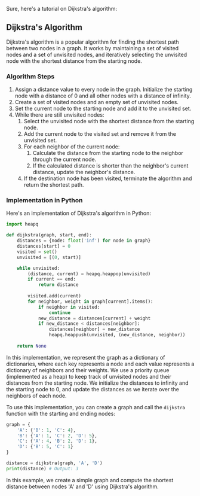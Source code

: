 Sure, here's a tutorial on Dijkstra's algorithm:

## Dijkstra's Algorithm

Dijkstra's algorithm is a popular algorithm for finding the shortest path between two nodes in a graph. It works by maintaining a set of visited nodes and a set of unvisited nodes, and iteratively selecting the unvisited node with the shortest distance from the starting node.

### Algorithm Steps

1. Assign a distance value to every node in the graph. Initialize the starting node with a distance of 0 and all other nodes with a distance of infinity.
2. Create a set of visited nodes and an empty set of unvisited nodes.
3. Set the current node to the starting node and add it to the unvisited set.
4. While there are still unvisited nodes:
   1. Select the unvisited node with the shortest distance from the starting node.
   2. Add the current node to the visited set and remove it from the unvisited set.
   3. For each neighbor of the current node:
      1. Calculate the distance from the starting node to the neighbor through the current node.
      2. If the calculated distance is shorter than the neighbor's current distance, update the neighbor's distance.
   4. If the destination node has been visited, terminate the algorithm and return the shortest path.

### Implementation in Python

Here's an implementation of Dijkstra's algorithm in Python:

```python
import heapq

def dijkstra(graph, start, end):
    distances = {node: float('inf') for node in graph}
    distances[start] = 0
    visited = set()
    unvisited = [(0, start)]

    while unvisited:
        (distance, current) = heapq.heappop(unvisited)
        if current == end:
            return distance
        
        visited.add(current)
        for neighbor, weight in graph[current].items():
            if neighbor in visited:
                continue
            new_distance = distances[current] + weight
            if new_distance < distances[neighbor]:
                distances[neighbor] = new_distance
                heapq.heappush(unvisited, (new_distance, neighbor))
                
    return None
```

In this implementation, we represent the graph as a dictionary of dictionaries, where each key represents a node and each value represents a dictionary of neighbors and their weights. We use a priority queue (implemented as a heap) to keep track of unvisited nodes and their distances from the starting node. We initialize the distances to infinity and the starting node to 0, and update the distances as we iterate over the neighbors of each node.

To use this implementation, you can create a graph and call the `dijkstra` function with the starting and ending nodes:

```python
graph = {
    'A': {'B': 1, 'C': 4},
    'B': {'A': 1, 'C': 2, 'D': 5},
    'C': {'A': 4, 'B': 2, 'D': 1},
    'D': {'B': 5, 'C': 1}
}

distance = dijkstra(graph, 'A', 'D')
print(distance) # Output: 3
```

In this example, we create a simple graph and compute the shortest distance between nodes 'A' and 'D' using Dijkstra's algorithm.